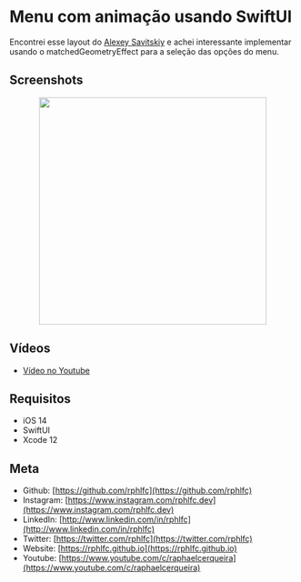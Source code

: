 # Menu com animação usando SwiftUI
Encontrei esse layout do [Alexey Savitskiy](https://www.instagram.com/alexey_savitskiy/) e achei interessante implementar usando o matchedGeometryEffect para a seleção das opções do menu.

## Screenshots
<p align="center">
    <img src="https://user-images.githubusercontent.com/16376748/122020155-e5dc2680-cd9a-11eb-825b-8fae3d569cc1.png" width="400">
</p>

## Vídeos
- [Vídeo no Youtube](https://youtu.be/geHpcuxU2bM)

## Requisitos
- iOS 14
- SwiftUI
- Xcode 12

## Meta
- Github: [https://github.com/rphlfc](https://github.com/rphlfc)
- Instagram: [https://www.instagram.com/rphlfc.dev](https://www.instagram.com/rphlfc.dev)
- LinkedIn: [http://www.linkedin.com/in/rphlfc](http://www.linkedin.com/in/rphlfc)
- Twitter: [https://twitter.com/rphlfc](https://twitter.com/rphlfc)
- Website: [https://rphlfc.github.io](https://rphlfc.github.io)
- Youtube: [https://www.youtube.com/c/raphaelcerqueira](https://www.youtube.com/c/raphaelcerqueira)

